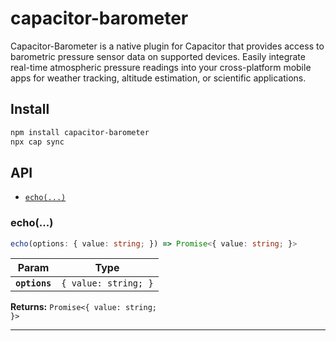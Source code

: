 # capacitor-barometer

Capacitor-Barometer is a native plugin for Capacitor that provides access to barometric pressure sensor data on supported devices. Easily integrate real-time atmospheric pressure readings into your cross-platform mobile apps for weather tracking, altitude estimation, or scientific applications.

## Install

```bash
npm install capacitor-barometer
npx cap sync
```

## API

<docgen-index>

* [`echo(...)`](#echo)

</docgen-index>

<docgen-api>
<!--Update the source file JSDoc comments and rerun docgen to update the docs below-->

### echo(...)

```typescript
echo(options: { value: string; }) => Promise<{ value: string; }>
```

| Param         | Type                            |
| ------------- | ------------------------------- |
| **`options`** | <code>{ value: string; }</code> |

**Returns:** <code>Promise&lt;{ value: string; }&gt;</code>

--------------------

</docgen-api>
